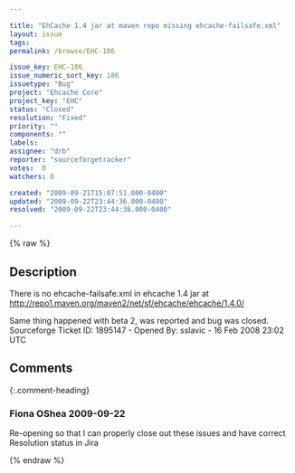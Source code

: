 ```yaml
---

title: "EhCache 1.4 jar at maven repo missing ehcache-failsafe.xml"
layout: issue
tags: 
permalink: /browse/EHC-186

issue_key: EHC-186
issue_numeric_sort_key: 186
issuetype: "Bug"
project: "Ehcache Core"
project_key: "EHC"
status: "Closed"
resolution: "Fixed"
priority: ""
components: ""
labels: 
assignee: "drb"
reporter: "sourceforgetracker"
votes:  0
watchers: 0

created: "2009-09-21T15:07:51.000-0400"
updated: "2009-09-22T23:44:36.000-0400"
resolved: "2009-09-22T23:44:36.000-0400"

---
```




{% raw %}



## Description

<div markdown="1" class="description">

There is no ehcache-failsafe.xml in ehcache 1.4 jar at http://repo1.maven.org/maven2/net/sf/ehcache/ehcache/1.4.0/

Same thing happened with beta 2, was reported and bug was closed.
Sourceforge Ticket ID: 1895147 - Opened By: sslavic - 16 Feb 2008 23:02 UTC

</div>

## Comments


{:.comment-heading}
### **Fiona OShea** <span class="date">2009-09-22</span>

<div markdown="1" class="comment">

Re-opening so that I can properly close out these issues and have correct Resolution status in Jira

</div>



{% endraw %}
